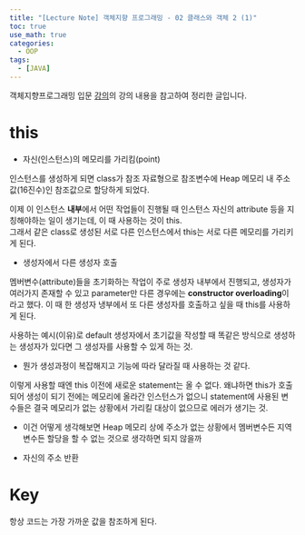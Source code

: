 ```yaml
---
title: "[Lecture Note] 객체지향 프로그래밍 - 02 클래스와 객체 2 (1)"
toc: true
use_math: true
categories:
  - OOP
tags:
  - [JAVA]
---
```


객체지향프로그래밍 입문 [강의](https://www.inflearn.com/course/%EC%9E%90%EB%B0%94-%ED%94%84%EB%A1%9C%EA%B7%B8%EB%9E%98%EB%B0%8D-%EC%9E%85%EB%AC%B8/dashboard)의 강의 내용을 참고하여 정리한 글입니다.

# this

- 자신(인스턴스)의 메모리를 가리킴(point)

인스턴스를 생성하게 되면 class가 참조 자료형으로 참조변수에 Heap 메모리 내 주소값(16진수)인 참조값으로 할당하게 되었다.

이제 이 인스턴스 **내부**에서 어떤 작업들이 진행될 때 인스턴스 자신의 attribute 등을 지칭해야하는 일이 생기는데, 이 때 사용하는 것이 this.<br>
그래서 같은 class로 생성된 서로 다른 인스턴스에서 this는 서로 다른 메모리를 가리키게 된다. 


- 생성자에서 다른 생성자 호출

멤버변수(attribute)들을 초기화하는 작업이 주로 생성자 내부에서 진행되고, 생성자가 여러가지 존재할 수 있고 parameter만 다른 경우에는 **constructor overloading**이라고 했다. 이 때 한 생성자 냉부에서 또 다른 생성자를 호출하고 싶을 때 this를 사용하게 된다. 

사용하는 예시(이유)로 default 생성자에서 초기값을 작성할 때 똑같은 방식으로 생성하는 생성자가 있다면 그 생성자를 사용할 수 있게 하는 것.
 - 뭔가 생성과정이 복잡해지고 기능에 따라 달라질 때 사용하는 것 같다.

이렇게 사용할 때엔 this 이전에 새로운 statement는 올 수 없다. 왜냐하면 this가 호출되어 생성이 되기 전에는 메모리에 올라간 인스턴스가 없으니 statement에 사용된 변수들은 결국 메모리가 없는 상황에서 가리킬 대상이 없으므로 에러가 생기는 것.
 - 이건 어떻게 생각해보면 Heap 메모리 상에 주소가 없는 상황에서 멤버변수든 지역변수든 할당을 할 수 없는 것으로 생각하면 되지 않을까

- 자신의 주소 반환

# Key

항상 코드는 가장 가까운 값을 참조하게 된다. 